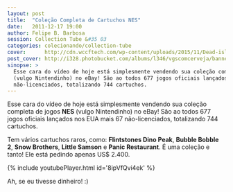 ```yaml
---
layout: post
title:  "Coleção Completa de Cartuchos NES"
date:   2011-12-17 19:00
author: Felipe B. Barbosa
session: Collection Tube &#35 03
categories: colecionando/collection-tube
cover:      http://cdn.wccftech.com/wp-content/uploads/2015/11/Dead-island-cover.png
post_cover: http://i328.photobucket.com/albums/l346/vgscomcerveja/banner3_1_zpsplzx2idj.jpg
sinopse: >
  Esse cara do vídeo de hoje está simplesmente vendendo sua coleção completa de jogos NES
  (vulgo Nintendinho) no eBay! São ao todos 677 jogos oficiais lançados nos EUA mais 67
  não-licenciados, totalizando 744 cartuchos.
---
```

Esse cara do vídeo de hoje está simplesmente vendendo sua coleção completa de jogos **NES**
(vulgo Nintendinho) no eBay! São ao todos 677 jogos oficiais lançados nos EUA mais 67
não-licenciados, totalizando 744 cartuchos.

Tem vários cartuchos raros, como: **Flintstones Dino Peak**, **Bubble Bobble 2**, **Snow Brothers**,
**Little Samson** e **Panic Restaurant**. É uma coleção e tanto! Ele está pedindo apenas US$ 2.400.

{% include youtubePlayer.html id='8ipVfQvi4ek' %}

Ah, se eu tivesse dinheiro! :)
